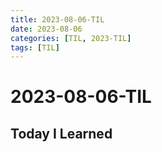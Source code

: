 ```yaml
---
title: 2023-08-06-TIL
date: 2023-08-06
categories: [TIL, 2023-TIL]
tags: [TIL]
---
```


# 2023-08-06-TIL

## Today I Learned

### 

